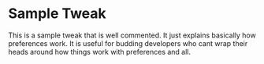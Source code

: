 # Sample Tweak

This is a sample tweak that is well commented. It just explains basically how preferences work. It is useful for budding developers who cant wrap their heads around how things work with preferences and all.